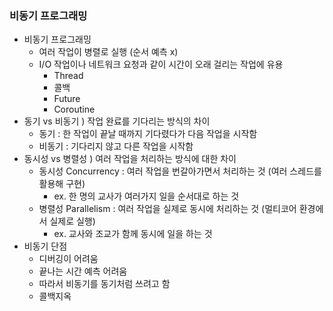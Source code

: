 ### 비동기 프로그래밍
- 비동기 프로그래밍
    - 여러 작업이 병렬로 실행 (순서 예측 x)
    - I/O 작업이나 네트워크 요청과 같이 시간이 오래 걸리는 작업에 유용
        - Thread
        - 콜백
        - Future
        - Coroutine
- 동기 vs 비동기 ) 작업 완료를 기다리는 방식의 차이
    - 동기 : 한 작업이 끝날 때까지 기다렸다가 다음 작업을 시작함
    - 비동기 : 기다리지 않고 다른 작업을 시작함
- 동시성 vs 병렬성 ) 여러 작업을 처리하는 방식에 대한 차이
    - 동시성 Concurrency : 여러 작업을 번갈아가면서 처리하는 것 (여러 스레드를 활용해 구현)
        - ex. 한 명의 교사가 여러가지 일을 순서대로 하는 것
    - 병렬성 Parallelism : 여러 작업을 실제로 동시에 처리하는 것 (멀티코어 환경에서 실제로 실행)
        - ex. 교사와 조교가 함께 동시에 일을 하는 것
- 비동기 단점
    - 디버깅이 어려움
    - 끝나는 시간 예측 어려움
    - 따라서 비동기를 동기처럼 쓰려고 함
    - 콜백지옥